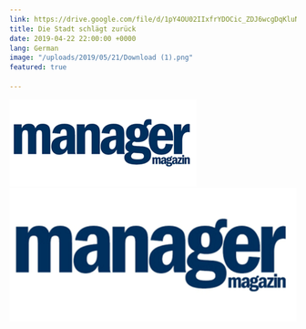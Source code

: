 ```yaml
---
link: https://drive.google.com/file/d/1pY4OU02IIxfrYDOCic_ZDJ6wcgDqKluN/view?usp=sharing
title: Die Stadt schlägt zurück
date: 2019-04-22 22:00:00 +0000
lang: German
image: "/uploads/2019/05/21/Download (1).png"
featured: true

---
```

<img src="/uploads/2019/05/21/Manager_Magazin.png"><img src="/uploads/2019/05/21/Logo_mm_bearbeitet.gif">